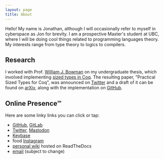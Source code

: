 ```yaml
---
layout: page
title: About
---
```


Hello! My name is Jonathan, although I will occasionally refer to myself in cyberspace as Jon for brevity. I am a prospective Master's student at UBC, where I will be doing cool things related to programming languages theory. My interests range from type theory to logics to compilers.

## Research

I worked with Prof. [William J. Bowman](https://www.williamjbowman.com/index.html) on my undergraduate thesis, which involved implementing [sized types in Coq](https://github.com/coq/coq/wiki/CoqTerminationDiscussion#sized). The resulting paper, "Practical Sized Types for Coq", was announced on [Twitter](https://twitter.com/wilbowma/status/1205305932466421761) and a draft of it can be found on [arXiv](https://arxiv.org/abs/1912.05601), along with the implementation on [GitHub](https://github.com/ionathanch/coq/tree/dev).

## Online Presence℠

Here are some linky links you can click or tap:
* [GitHub](https://github.com/ionathanch), [GitLab](https://gitlab.com/ionathanch)
* [Twitter](https://twitter.com/ionathanch), [Mastodon](https://scholar.social/ionathanch)
* [Keybase](https://keybase.io/ionathan)
* food [Instagram](https://instagram.com/ionchyeats)
* [personal wiki](https://wiki.ert.space/en/latest/) hosted on ReadTheDocs
* [email](mailto:jon@alumni.ubc.ca) (subject to change)

<img src="http://localhost:4000/favicon.png" alt="" style="float: left; margin: 0 0.5em 0 0;">
<img src="http://localhost:4000/favicon.png" alt="" style="float: left; margin: 0 0.5em 0 0;">
<img src="http://localhost:4000/favicon.png" alt="" style="float: left; margin: 0 0.5em 0 0;">

